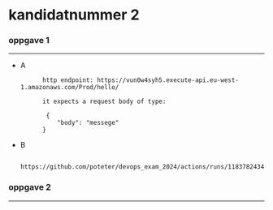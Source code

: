 # kandidatnummer 2


### oppgave 1
___
- A
     
            http endpoint: https://vun0w4syh5.execute-api.eu-west-1.amazonaws.com/Prod/hello/
        
            it expects a request body of type:
            
             {
                "body": "messege"
            }
- B
    
       https://github.com/poteter/devops_exam_2024/actions/runs/11837824347

### oppgave 2
___

